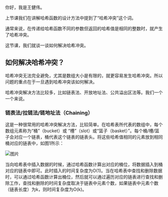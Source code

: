 你好，我是王健伟。

上节课我们在讲解哈希函数的设计方法中提到了“哈希冲突”这个词。

通常来说，在传递给哈希函数不同的参数但返回的哈希值是相同的整数时，就产生了哈希冲突。

这节课，我们就谈一谈如何解决哈希冲突。

## 如何解决哈希冲突？

哈希冲突无法完全避免，尤其是数组大小是有限的，就更容易发生哈希冲突。所以问题的重点在于一旦遇到哈希冲突该如何解决。

哈希冲突解决方法比较多，比如链表法、开放地址法、公共溢出区法等。我们一个一个来说。

### 链表法/拉链法/链地址法（Chaining）

这是一种很常用的哈希冲突解决方法，比较简单。在哈希表所代表的数组中，每个数组元素称为“桶”（bucket）或 “槽”（slot）或“篮子（basket）”。每个桶/槽/篮子会对应一个链表，桶代表这个链表的链表头。将这些哈希值相同的元素放到相同桶对应的链表中，如图1所示：

![图片](https://static001.geekbang.org/resource/image/3f/e3/3f07827d2f7c6b2687e00b6d53494be3.jpg?wh=1838x894 "图1 链表法解决哈希冲突（顺序表+链表）")

当向哈希表中插入数据的时候，通过哈希函数计算出对应的桶位，将数据插入到桶对应的链表中即可。此时插入的时间复杂度为O(1)。当在哈希表中查找和删除数据时，可以通过哈希函数计算出桶位，然后就可以通过遍历对应的链表进行查找和删除工作，查找和删除的时间复杂度取决于链表中元素个数，如果链表中元素个数（链表长度）为k，则时间复杂度为O(k)。